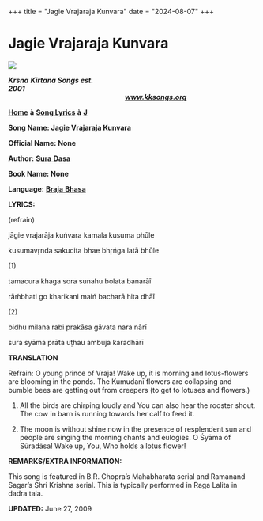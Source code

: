 +++
title = "Jagie Vrajaraja Kunvara"
date = "2024-08-07"
+++

# Jagie Vrajaraja Kunvara
[**![](http://kksongs.org/image_files/image002.jpg)**](http://kksongs.org/)

**_Krsna_** **_Kirtana Songs est. 2001_**                                                                                                                                                      **_www.kksongs.org_**

[**Home**](http://kksongs.org/) **à** [**Song Lyrics**](http://kksongs.org/lyrics.html) **à** [**J**](http://kksongs.org/songs/song_j.html)

**Song Name: Jagie Vrajaraja Kunvara**

**Official Name: None**

**Author:** [**Sura** **Dasa**](http://kksongs.org/authors/list/suradasa.html)

**Book Name: None**

**Language:** [**Braja** **Bhasa**](http://kksongs.org/language/list/braja_bhasa.html)

**LYRICS:**

(refrain)

jāgie vrajarāja kuńvara kamala kusuma phūle

kusumavṛnda sakucita bhae bhṛńga latā bhūle

(1)    

tamacura khaga sora sunahu bolata banarāī

rāḿbhati go kharikani maiń bacharā hita dhāī

(2)

bidhu milana rabi prakāsa gāvata nara nārī

sura syāma prāta uṭhau ambuja karadhārī

**TRANSLATION**

Refrain: O young prince of Vraja! Wake up, it is morning and lotus-flowers are blooming in the ponds. The Kumudanī flowers are collapsing and bumble bees are getting out from creepers (to get to lotuses and flowers.)

1) All the birds are chirping loudly and You can also hear the rooster shout. The cow in barn is running towards her calf to feed it.

2) The moon is without shine now in the presence of resplendent sun and people are singing the morning chants and eulogies. O Śyāma of Sūradāsa! Wake up, You, Who holds a lotus flower!

**REMARKS/EXTRA INFORMATION:**

This song is featured in B.R. Chopra’s Mahabharata serial and Ramanand Sagar’s Shri Krishna serial. This is typically performed in Raga Lalita in dadra tala.

**UPDATED:** June 27, 2009